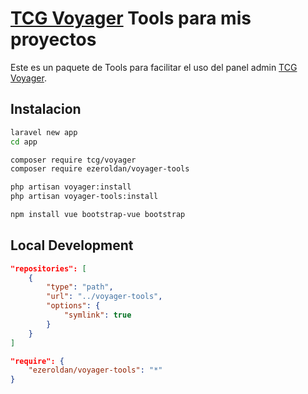 # [TCG Voyager](https://github.com/the-control-group/voyager) Tools para mis proyectos


Este es un paquete de Tools para facilitar el uso del panel admin [TCG Voyager](https://github.com/the-control-group/voyager).

## Instalacion
```BASH
laravel new app
cd app
```

```BASH
composer require tcg/voyager
composer require ezeroldan/voyager-tools
```

```BASH
php artisan voyager:install
php artisan voyager-tools:install
```

```BASH
npm install vue bootstrap-vue bootstrap
```

## Local Development

```json
"repositories": [
    {
        "type": "path",
        "url": "../voyager-tools",
        "options": {
            "symlink": true
        }
    }
]
```

```json
"require": {
    "ezeroldan/voyager-tools": "*"
}
```